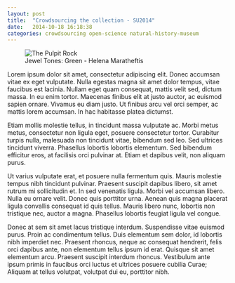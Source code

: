 ```yaml
---
layout: post
title:  "Crowdsourcing the collection - SU2014"
date:   2014-10-18 16:18:38
categories: crowdsourcing open-science natural-history-museum
---
```

<figure>
  <img src="{{ site.baseurl }}/assets/beetles.jpg" alt="The Pulpit Rock">
  <figcaption>Jewel Tones: Green - Helena Maratheftis</figcaption>
</figure>
Lorem ipsum dolor sit amet, consectetur adipiscing elit. Donec accumsan vitae ex eget vulputate. Nulla egestas magna sit amet dolor tempus, vitae faucibus est lacinia. Nullam eget quam consequat, mattis velit sed, dictum massa. In eu enim tortor. Maecenas finibus elit at justo auctor, ac euismod sapien ornare. Vivamus eu diam justo. Ut finibus arcu vel orci semper, ac mattis lorem accumsan. In hac habitasse platea dictumst.

Etiam mollis molestie tellus, in tincidunt massa vulputate ac. Morbi metus metus, consectetur non ligula eget, posuere consectetur tortor. Curabitur turpis nulla, malesuada non tincidunt vitae, bibendum sed leo. Sed ultrices tincidunt viverra. Phasellus lobortis lobortis elementum. Sed bibendum efficitur eros, at facilisis orci pulvinar at. Etiam et dapibus velit, non aliquam purus.

Ut varius vulputate erat, et posuere nulla fermentum quis. Mauris molestie tempus nibh tincidunt pulvinar. Praesent suscipit dapibus libero, sit amet rutrum mi sollicitudin et. In sed venenatis ligula. Morbi vel accumsan libero. Nulla eu ornare velit. Donec quis porttitor urna. Aenean quis magna placerat ligula convallis consequat id quis tellus. Mauris libero nunc, lobortis non tristique nec, auctor a magna. Phasellus lobortis feugiat ligula vel congue.

Donec at sem sit amet lacus tristique interdum. Suspendisse vitae euismod purus. Proin ac condimentum tellus. Duis elementum sem dolor, id lobortis nibh imperdiet nec. Praesent rhoncus, neque ac consequat hendrerit, felis orci dapibus ante, non elementum tellus ipsum id erat. Quisque sit amet elementum arcu. Praesent suscipit interdum rhoncus. Vestibulum ante ipsum primis in faucibus orci luctus et ultrices posuere cubilia Curae; Aliquam at tellus volutpat, volutpat dui eu, porttitor nibh.





